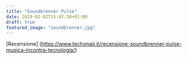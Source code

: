 ```yaml
---
title: "Soundbrenner Pulse"
date: 2019-02-02T15:47:50+01:00
draft: true
featured_image: "soundbrenner.jpg"
---
```

[Recensione] (https://www.techonair.it/recensione-soundbrenner-pulse-musica-incontra-tecnologia/)
